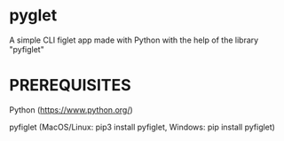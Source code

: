 # pyglet
A simple CLI figlet app made with Python with the help of the library "pyfiglet"

# PREREQUISITES
Python (https://www.python.org/)

pyfiglet (MacOS/Linux: pip3 install pyfiglet, Windows: pip install pyfiglet)